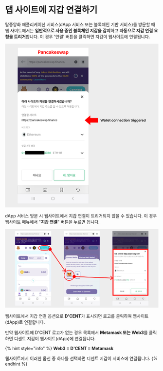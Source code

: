 # 댑 사이트에 지갑 연결하기

탈중앙화 애플리케이션 서비스(dApp 서비스 또는 블록체인 기반 서비스)를 방문할 때 웹 사이트에서는 **일반적으로 사용 중인 블록체인 지갑을 감지**하고 **자동으로 지갑 연결 요청을 트리거**합니다. 이 경우 '연결' 버튼을 클릭하면 지갑이 웹사이트에 연결됩니다.

![](<../../.gitbook/assets/01 (3).jpg>)

dApp 서비스 방문 시 웹사이트에서 지갑 연결이 트리거되지 않을 수 있습니다. 이 경우 웹사이트 메뉴에서 "**지갑 연결**" 버튼을 누르면 됩니다.

![](<../../.gitbook/assets/02 (3).jpg>)

웹사이트에서 지갑 연결 옵션으로 **D'CENT**가 표시되면 로고를 클릭하여 웹사이트(dApp)로 연결합니다.

만약 웹사이트에 D'CENT 로고가 없는 경우 목록에서 **Metamask 또는 Web3**를 클릭하면 디센트 지갑이 웹사이트(dApp)에 연결됩니다.

{% hint style="info" %}
**Web3 = D'CENT = Metamask**

웹사이트에서 이러한 옵션 중 하나를 선택하면 디센트 지갑이 서비스에 연결됩니다.
{% endhint %}
